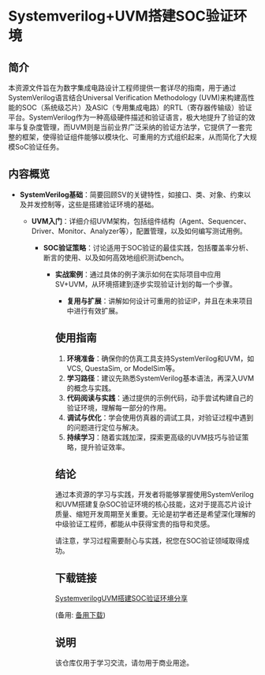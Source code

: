 # Systemverilog+UVM搭建SOC验证环境

## 简介

本资源文件旨在为数字集成电路设计工程师提供一套详尽的指南，用于通过SystemVerilog语言结合Universal Verification Methodology (UVM)来构建高性能的SOC（系统级芯片）及ASIC（专用集成电路）的RTL（寄存器传输级）验证平台。SystemVerilog作为一种高级硬件描述和验证语言，极大地提升了验证的效率与复杂度管理，而UVM则是当前业界广泛采纳的验证方法学，它提供了一套完整的框架，使得验证组件能够以模块化、可重用的方式组织起来，从而简化了大规模SoC验证任务。

## 内容概览

- **SystemVerilog基础**：简要回顾SV的关键特性，如接口、类、对象、约束以及并发控制等，这些是搭建验证环境的基础。

  - **UVM入门**：详细介绍UVM架构，包括组件结构（Agent、Sequencer、Driver、Monitor、Analyzer等），配置管理，以及如何编写测试用例。

    - **SOC验证策略**：讨论适用于SOC验证的最佳实践，包括覆盖率分析、断言的使用、以及如何高效地组织测试bench。

      - **实战案例**：通过具体的例子演示如何在实际项目中应用SV+UVM，从环境搭建到逐步实现验证计划的每一个步骤。

        - **复用与扩展**：讲解如何设计可重用的验证IP，并且在未来项目中进行有效扩展。

        ## 使用指南

        1. **环境准备**：确保你的仿真工具支持SystemVerilog和UVM，如VCS, QuestaSim, or ModelSim等。
        2. **学习路径**：建议先熟悉SystemVerilog基本语法，再深入UVM的概念与实践。
        3. **代码阅读与实践**：通过提供的示例代码，动手尝试构建自己的验证环境，理解每一部分的作用。
        4. **调试与优化**：学会使用仿真器的调试工具，对验证过程中遇到的问题进行定位与解决。
        5. **持续学习**：随着实践加深，探索更高级的UVM技巧与验证策略，提升验证效率。

        ## 结论

        通过本资源的学习与实践，开发者将能够掌握使用SystemVerilog和UVM搭建复杂SOC验证环境的核心技能，这对于提高芯片设计质量、缩短开发周期至关重要。无论是初学者还是希望深化理解的中级验证工程师，都能从中获得宝贵的指导和灵感。

        请注意，学习过程需要耐心与实践，祝您在SOC验证领域取得成功。

        ## 下载链接
        [SystemverilogUVM搭建SOC验证环境分享](https://pan.quark.cn/s/4eaa492a39eb) 

        (备用: [备用下载](https://pan.baidu.com/s/1SiTZ3FFUxxGj-7Bub488lQ?pwd=1234))

        ## 说明

        该仓库仅用于学习交流，请勿用于商业用途。
